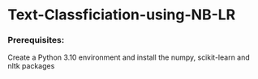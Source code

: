 # Text-Classficiation-using-NB-LR
### Prerequisites: 
Create a Python 3.10 environment and install the numpy, scikit-learn and nltk packages 
